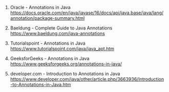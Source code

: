 

1. Oracle - Annotations in Java
https://docs.oracle.com/en/java/javase/16/docs/api/java.base/java/lang/annotation/package-summary.html

2. Baeldung - Complete Guide to Java Annotations
https://www.baeldung.com/java-annotations

3. Tutorialspoint - Annotations in Java
https://www.tutorialspoint.com/java/java_apt.htm

4. GeeksforGeeks - Annotations in Java
https://www.geeksforgeeks.org/annotations-in-java/

5. developer.com - Introduction to Annotations in Java
https://www.developer.com/java/other/article.php/3663936/Introduction-to-Annotations-in-Java.htm